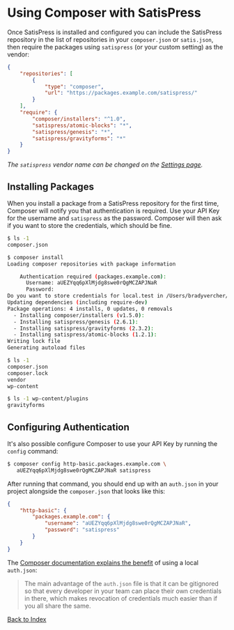 # Using Composer with SatisPress

Once SatisPress is installed and configured you can include the SatisPress repository in the list of repositories in your `composer.json` or `satis.json`, then require the packages using `satispress` (or your custom setting) as the vendor:

```json
{
	"repositories": [
		{
			"type": "composer",
			"url": "https://packages.example.com/satispress/"
		}
	],
	"require": {
		"composer/installers": "^1.0",
		"satispress/atomic-blocks": "*",
		"satispress/genesis": "*",
		"satispress/gravityforms": "*"
	}
}
```

_The `satispress` vendor name can be changed on the [Settings page](settings.md)._

## Installing Packages

When you install a package from a SatisPress repository for the first time, Composer will notify you that authentication is required. Use your API Key for the username and `satispress` as the password. Composer will then ask if you want to store the credentials, which should be fine.

```sh
$ ls -1
composer.json

$ composer install
Loading composer repositories with package information

    Authentication required (packages.example.com):
      Username: aUEZYqq6pXlMjdg8swe0rQgMCZAPJNaR
      Password:
Do you want to store credentials for local.test in /Users/bradyvercher/.composer/auth.json ? [Yn] y
Updating dependencies (including require-dev)
Package operations: 4 installs, 0 updates, 0 removals
  - Installing composer/installers (v1.5.0):
  - Installing satispress/genesis (2.6.1):
  - Installing satispress/gravityforms (2.3.2):
  - Installing satispress/atomic-blocks (1.2.1):
Writing lock file
Generating autoload files

$ ls -1
composer.json
composer.lock
vendor
wp-content

$ ls -1 wp-content/plugins
gravityforms
```

## Configuring Authentication

It's also possible configure Composer to use your API Key by running the `config` command:

```sh
$ composer config http-basic.packages.example.com \
   aUEZYqq6pXlMjdg8swe0rQgMCZAPJNaR satispress
```

After running that command, you should end up with an `auth.json` in your project alongside the `composer.json` that looks like this:

```json
{
    "http-basic": {
        "packages.example.com": {
            "username": "aUEZYqq6pXlMjdg8swe0rQgMCZAPJNaR",
            "password": "satispress"
        }
    }
}
```

The [Composer documentation explains the benefit](https://getcomposer.org/doc/articles/http-basic-authentication.md) of using a local `auth.json`:
 
> The main advantage of the `auth.json` file is that it can be gitignored so that every developer in your team can place their own credentials in there, which makes revocation of credentials much easier than if you all share the same.

[Back to Index](index.md)
